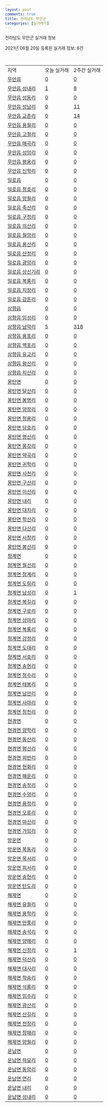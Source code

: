 ```yaml
---
layout: post
comments: true
title: 전라남도 무안군
categories: [실거래가]
---
```


전라남도 무안군 실거래 정보

2021년 06월 20일 등록된 실거래 정보: 6건

<script type="text/javascript">
  google.charts.load('current', {'packages':['corechart']});
  google.charts.setOnLoadCallback(drawChart);

  function drawChart() {
    var data = google.visualization.arrayToDataTable([['거래일', '매매', '전월세', '전매'], ['2021-02', 0, 4, 0], ['2021-03', 4, 10, 0], ['2021-04', 59, 44, 4], ['2021-05', 84, 61, 3], ['2021-06', 41, 38, 1]]);

    var options = {
      title: '최근 유형별 거래량 추이',
      legend: { position: 'bottom' }
    };

    var chart = new google.visualization.LineChart(document.getElementById('columnchart_material'));
    chart.draw(data, (options));
  }
</script>

<div id="columnchart_material" style="width: 450px; margin-left: -35px"></div>
<br>
<table class="sortable">
  <tr>
    <td>지역</td>
    <td>오늘 실거래</td>
    <td>2주간 실거래</td>
  </tr>

  
  <tr class="item">
    <td><a href="4684025000.html">무안읍</a></td>
    <td><a href="4684025000.html">0</a></td>
    <td><a href="4684025000.html">0</a></td>
  </tr>
    

  <tr class="item">
    <td><a href="4684025021.html">무안읍 성내리</a></td>
    <td><a href="4684025021.html">1</a></td>
    <td><a href="4684025021.html">8</a></td>
  </tr>
    

  <tr class="item">
    <td><a href="4684025022.html">무안읍 성동리</a></td>
    <td><a href="4684025022.html">0</a></td>
    <td><a href="4684025022.html">0</a></td>
  </tr>
    

  <tr class="item">
    <td><a href="4684025023.html">무안읍 성남리</a></td>
    <td><a href="4684025023.html">0</a></td>
    <td><a href="4684025023.html">11</a></td>
  </tr>
    

  <tr class="item">
    <td><a href="4684025024.html">무안읍 교촌리</a></td>
    <td><a href="4684025024.html">0</a></td>
    <td><a href="4684025024.html">14</a></td>
  </tr>
    

  <tr class="item">
    <td><a href="4684025025.html">무안읍 용월리</a></td>
    <td><a href="4684025025.html">0</a></td>
    <td><a href="4684025025.html">0</a></td>
  </tr>
    

  <tr class="item">
    <td><a href="4684025026.html">무안읍 고절리</a></td>
    <td><a href="4684025026.html">0</a></td>
    <td><a href="4684025026.html">0</a></td>
  </tr>
    

  <tr class="item">
    <td><a href="4684025027.html">무안읍 매곡리</a></td>
    <td><a href="4684025027.html">0</a></td>
    <td><a href="4684025027.html">0</a></td>
  </tr>
    

  <tr class="item">
    <td><a href="4684025028.html">무안읍 성암리</a></td>
    <td><a href="4684025028.html">0</a></td>
    <td><a href="4684025028.html">0</a></td>
  </tr>
    

  <tr class="item">
    <td><a href="4684025029.html">무안읍 평용리</a></td>
    <td><a href="4684025029.html">0</a></td>
    <td><a href="4684025029.html">0</a></td>
  </tr>
    

  <tr class="item">
    <td><a href="4684025030.html">무안읍 신학리</a></td>
    <td><a href="4684025030.html">0</a></td>
    <td><a href="4684025030.html">0</a></td>
  </tr>
    

  <tr class="item">
    <td><a href="4684025300.html">일로읍</a></td>
    <td><a href="4684025300.html">0</a></td>
    <td><a href="4684025300.html">0</a></td>
  </tr>
    

  <tr class="item">
    <td><a href="4684025321.html">일로읍 청호리</a></td>
    <td><a href="4684025321.html">0</a></td>
    <td><a href="4684025321.html">0</a></td>
  </tr>
    

  <tr class="item">
    <td><a href="4684025322.html">일로읍 망월리</a></td>
    <td><a href="4684025322.html">0</a></td>
    <td><a href="4684025322.html">0</a></td>
  </tr>
    

  <tr class="item">
    <td><a href="4684025323.html">일로읍 죽산리</a></td>
    <td><a href="4684025323.html">0</a></td>
    <td><a href="4684025323.html">0</a></td>
  </tr>
    

  <tr class="item">
    <td><a href="4684025324.html">일로읍 구정리</a></td>
    <td><a href="4684025324.html">0</a></td>
    <td><a href="4684025324.html">0</a></td>
  </tr>
    

  <tr class="item">
    <td><a href="4684025325.html">일로읍 의산리</a></td>
    <td><a href="4684025325.html">0</a></td>
    <td><a href="4684025325.html">0</a></td>
  </tr>
    

  <tr class="item">
    <td><a href="4684025326.html">일로읍 월암리</a></td>
    <td><a href="4684025326.html">0</a></td>
    <td><a href="4684025326.html">0</a></td>
  </tr>
    

  <tr class="item">
    <td><a href="4684025327.html">일로읍 용산리</a></td>
    <td><a href="4684025327.html">0</a></td>
    <td><a href="4684025327.html">0</a></td>
  </tr>
    

  <tr class="item">
    <td><a href="4684025328.html">일로읍 산정리</a></td>
    <td><a href="4684025328.html">0</a></td>
    <td><a href="4684025328.html">0</a></td>
  </tr>
    

  <tr class="item">
    <td><a href="4684025329.html">일로읍 광암리</a></td>
    <td><a href="4684025329.html">0</a></td>
    <td><a href="4684025329.html">0</a></td>
  </tr>
    

  <tr class="item">
    <td><a href="4684025330.html">일로읍 상신기리</a></td>
    <td><a href="4684025330.html">0</a></td>
    <td><a href="4684025330.html">0</a></td>
  </tr>
    

  <tr class="item">
    <td><a href="4684025331.html">일로읍 복룡리</a></td>
    <td><a href="4684025331.html">0</a></td>
    <td><a href="4684025331.html">0</a></td>
  </tr>
    

  <tr class="item">
    <td><a href="4684025332.html">일로읍 지장리</a></td>
    <td><a href="4684025332.html">0</a></td>
    <td><a href="4684025332.html">0</a></td>
  </tr>
    

  <tr class="item">
    <td><a href="4684025333.html">일로읍 감돈리</a></td>
    <td><a href="4684025333.html">0</a></td>
    <td><a href="4684025333.html">0</a></td>
  </tr>
    

  <tr class="item">
    <td><a href="4684025600.html">삼향읍</a></td>
    <td><a href="4684025600.html">0</a></td>
    <td><a href="4684025600.html">0</a></td>
  </tr>
    

  <tr class="item">
    <td><a href="4684025621.html">삼향읍 임성리</a></td>
    <td><a href="4684025621.html">0</a></td>
    <td><a href="4684025621.html">0</a></td>
  </tr>
    

  <tr class="item">
    <td><a href="4684025622.html">삼향읍 남악리</a></td>
    <td><a href="4684025622.html">5</a></td>
    <td><a href="4684025622.html">318</a></td>
  </tr>
    

  <tr class="item">
    <td><a href="4684025623.html">삼향읍 용포리</a></td>
    <td><a href="4684025623.html">0</a></td>
    <td><a href="4684025623.html">0</a></td>
  </tr>
    

  <tr class="item">
    <td><a href="4684025624.html">삼향읍 맥포리</a></td>
    <td><a href="4684025624.html">0</a></td>
    <td><a href="4684025624.html">0</a></td>
  </tr>
    

  <tr class="item">
    <td><a href="4684025625.html">삼향읍 유교리</a></td>
    <td><a href="4684025625.html">0</a></td>
    <td><a href="4684025625.html">0</a></td>
  </tr>
    

  <tr class="item">
    <td><a href="4684025626.html">삼향읍 왕산리</a></td>
    <td><a href="4684025626.html">0</a></td>
    <td><a href="4684025626.html">0</a></td>
  </tr>
    

  <tr class="item">
    <td><a href="4684025627.html">삼향읍 지산리</a></td>
    <td><a href="4684025627.html">0</a></td>
    <td><a href="4684025627.html">0</a></td>
  </tr>
    

  <tr class="item">
    <td><a href="4684032000.html">몽탄면</a></td>
    <td><a href="4684032000.html">0</a></td>
    <td><a href="4684032000.html">0</a></td>
  </tr>
    

  <tr class="item">
    <td><a href="4684032021.html">몽탄면 달산리</a></td>
    <td><a href="4684032021.html">0</a></td>
    <td><a href="4684032021.html">0</a></td>
  </tr>
    

  <tr class="item">
    <td><a href="4684032022.html">몽탄면 봉명리</a></td>
    <td><a href="4684032022.html">0</a></td>
    <td><a href="4684032022.html">0</a></td>
  </tr>
    

  <tr class="item">
    <td><a href="4684032023.html">몽탄면 양장리</a></td>
    <td><a href="4684032023.html">0</a></td>
    <td><a href="4684032023.html">0</a></td>
  </tr>
    

  <tr class="item">
    <td><a href="4684032024.html">몽탄면 청용리</a></td>
    <td><a href="4684032024.html">0</a></td>
    <td><a href="4684032024.html">0</a></td>
  </tr>
    

  <tr class="item">
    <td><a href="4684032025.html">몽탄면 당호리</a></td>
    <td><a href="4684032025.html">0</a></td>
    <td><a href="4684032025.html">0</a></td>
  </tr>
    

  <tr class="item">
    <td><a href="4684032026.html">몽탄면 명산리</a></td>
    <td><a href="4684032026.html">0</a></td>
    <td><a href="4684032026.html">0</a></td>
  </tr>
    

  <tr class="item">
    <td><a href="4684032027.html">몽탄면 몽강리</a></td>
    <td><a href="4684032027.html">0</a></td>
    <td><a href="4684032027.html">0</a></td>
  </tr>
    

  <tr class="item">
    <td><a href="4684032028.html">몽탄면 약곡리</a></td>
    <td><a href="4684032028.html">0</a></td>
    <td><a href="4684032028.html">0</a></td>
  </tr>
    

  <tr class="item">
    <td><a href="4684032029.html">몽탄면 귀학리</a></td>
    <td><a href="4684032029.html">0</a></td>
    <td><a href="4684032029.html">0</a></td>
  </tr>
    

  <tr class="item">
    <td><a href="4684032030.html">몽탄면 사천리</a></td>
    <td><a href="4684032030.html">0</a></td>
    <td><a href="4684032030.html">0</a></td>
  </tr>
    

  <tr class="item">
    <td><a href="4684032031.html">몽탄면 구산리</a></td>
    <td><a href="4684032031.html">0</a></td>
    <td><a href="4684032031.html">0</a></td>
  </tr>
    

  <tr class="item">
    <td><a href="4684032032.html">몽탄면 이산리</a></td>
    <td><a href="4684032032.html">0</a></td>
    <td><a href="4684032032.html">0</a></td>
  </tr>
    

  <tr class="item">
    <td><a href="4684032033.html">몽탄면 내리</a></td>
    <td><a href="4684032033.html">0</a></td>
    <td><a href="4684032033.html">0</a></td>
  </tr>
    

  <tr class="item">
    <td><a href="4684032034.html">몽탄면 대치리</a></td>
    <td><a href="4684032034.html">0</a></td>
    <td><a href="4684032034.html">0</a></td>
  </tr>
    

  <tr class="item">
    <td><a href="4684032035.html">몽탄면 학산리</a></td>
    <td><a href="4684032035.html">0</a></td>
    <td><a href="4684032035.html">0</a></td>
  </tr>
    

  <tr class="item">
    <td><a href="4684032036.html">몽탄면 다산리</a></td>
    <td><a href="4684032036.html">0</a></td>
    <td><a href="4684032036.html">0</a></td>
  </tr>
    

  <tr class="item">
    <td><a href="4684032037.html">몽탄면 사창리</a></td>
    <td><a href="4684032037.html">0</a></td>
    <td><a href="4684032037.html">0</a></td>
  </tr>
    

  <tr class="item">
    <td><a href="4684032038.html">몽탄면 봉산리</a></td>
    <td><a href="4684032038.html">0</a></td>
    <td><a href="4684032038.html">0</a></td>
  </tr>
    

  <tr class="item">
    <td><a href="4684033000.html">청계면</a></td>
    <td><a href="4684033000.html">0</a></td>
    <td><a href="4684033000.html">0</a></td>
  </tr>
    

  <tr class="item">
    <td><a href="4684033021.html">청계면 월선리</a></td>
    <td><a href="4684033021.html">0</a></td>
    <td><a href="4684033021.html">0</a></td>
  </tr>
    

  <tr class="item">
    <td><a href="4684033022.html">청계면 청계리</a></td>
    <td><a href="4684033022.html">0</a></td>
    <td><a href="4684033022.html">0</a></td>
  </tr>
    

  <tr class="item">
    <td><a href="4684033023.html">청계면 도림리</a></td>
    <td><a href="4684033023.html">0</a></td>
    <td><a href="4684033023.html">0</a></td>
  </tr>
    

  <tr class="item">
    <td><a href="4684033024.html">청계면 남성리</a></td>
    <td><a href="4684033024.html">0</a></td>
    <td><a href="4684033024.html">1</a></td>
  </tr>
    

  <tr class="item">
    <td><a href="4684033025.html">청계면 복길리</a></td>
    <td><a href="4684033025.html">0</a></td>
    <td><a href="4684033025.html">0</a></td>
  </tr>
    

  <tr class="item">
    <td><a href="4684033026.html">청계면 구로리</a></td>
    <td><a href="4684033026.html">0</a></td>
    <td><a href="4684033026.html">0</a></td>
  </tr>
    

  <tr class="item">
    <td><a href="4684033027.html">청계면 상마리</a></td>
    <td><a href="4684033027.html">0</a></td>
    <td><a href="4684033027.html">0</a></td>
  </tr>
    

  <tr class="item">
    <td><a href="4684033028.html">청계면 복룡리</a></td>
    <td><a href="4684033028.html">0</a></td>
    <td><a href="4684033028.html">0</a></td>
  </tr>
    

  <tr class="item">
    <td><a href="4684033029.html">청계면 강정리</a></td>
    <td><a href="4684033029.html">0</a></td>
    <td><a href="4684033029.html">0</a></td>
  </tr>
    

  <tr class="item">
    <td><a href="4684033030.html">청계면 도대리</a></td>
    <td><a href="4684033030.html">0</a></td>
    <td><a href="4684033030.html">0</a></td>
  </tr>
    

  <tr class="item">
    <td><a href="4684033031.html">청계면 서호리</a></td>
    <td><a href="4684033031.html">0</a></td>
    <td><a href="4684033031.html">0</a></td>
  </tr>
    

  <tr class="item">
    <td><a href="4684033032.html">청계면 송현리</a></td>
    <td><a href="4684033032.html">0</a></td>
    <td><a href="4684033032.html">0</a></td>
  </tr>
    

  <tr class="item">
    <td><a href="4684033033.html">청계면 청수리</a></td>
    <td><a href="4684033033.html">0</a></td>
    <td><a href="4684033033.html">0</a></td>
  </tr>
    

  <tr class="item">
    <td><a href="4684033034.html">청계면 태봉리</a></td>
    <td><a href="4684033034.html">0</a></td>
    <td><a href="4684033034.html">0</a></td>
  </tr>
    

  <tr class="item">
    <td><a href="4684033035.html">청계면 남안리</a></td>
    <td><a href="4684033035.html">0</a></td>
    <td><a href="4684033035.html">0</a></td>
  </tr>
    

  <tr class="item">
    <td><a href="4684033036.html">청계면 사마리</a></td>
    <td><a href="4684033036.html">0</a></td>
    <td><a href="4684033036.html">0</a></td>
  </tr>
    

  <tr class="item">
    <td><a href="4684033037.html">청계면 청천리</a></td>
    <td><a href="4684033037.html">0</a></td>
    <td><a href="4684033037.html">0</a></td>
  </tr>
    

  <tr class="item">
    <td><a href="4684034000.html">현경면</a></td>
    <td><a href="4684034000.html">0</a></td>
    <td><a href="4684034000.html">0</a></td>
  </tr>
    

  <tr class="item">
    <td><a href="4684034021.html">현경면 양학리</a></td>
    <td><a href="4684034021.html">0</a></td>
    <td><a href="4684034021.html">0</a></td>
  </tr>
    

  <tr class="item">
    <td><a href="4684034022.html">현경면 동산리</a></td>
    <td><a href="4684034022.html">0</a></td>
    <td><a href="4684034022.html">0</a></td>
  </tr>
    

  <tr class="item">
    <td><a href="4684034023.html">현경면 평산리</a></td>
    <td><a href="4684034023.html">0</a></td>
    <td><a href="4684034023.html">0</a></td>
  </tr>
    

  <tr class="item">
    <td><a href="4684034024.html">현경면 외반리</a></td>
    <td><a href="4684034024.html">0</a></td>
    <td><a href="4684034024.html">0</a></td>
  </tr>
    

  <tr class="item">
    <td><a href="4684034025.html">현경면 현화리</a></td>
    <td><a href="4684034025.html">0</a></td>
    <td><a href="4684034025.html">0</a></td>
  </tr>
    

  <tr class="item">
    <td><a href="4684034026.html">현경면 해운리</a></td>
    <td><a href="4684034026.html">0</a></td>
    <td><a href="4684034026.html">0</a></td>
  </tr>
    

  <tr class="item">
    <td><a href="4684034027.html">현경면 송정리</a></td>
    <td><a href="4684034027.html">0</a></td>
    <td><a href="4684034027.html">0</a></td>
  </tr>
    

  <tr class="item">
    <td><a href="4684034028.html">현경면 수양리</a></td>
    <td><a href="4684034028.html">0</a></td>
    <td><a href="4684034028.html">0</a></td>
  </tr>
    

  <tr class="item">
    <td><a href="4684034029.html">현경면 용정리</a></td>
    <td><a href="4684034029.html">0</a></td>
    <td><a href="4684034029.html">0</a></td>
  </tr>
    

  <tr class="item">
    <td><a href="4684034030.html">현경면 오류리</a></td>
    <td><a href="4684034030.html">0</a></td>
    <td><a href="4684034030.html">0</a></td>
  </tr>
    

  <tr class="item">
    <td><a href="4684034031.html">현경면 마산리</a></td>
    <td><a href="4684034031.html">0</a></td>
    <td><a href="4684034031.html">0</a></td>
  </tr>
    

  <tr class="item">
    <td><a href="4684034032.html">현경면 가입리</a></td>
    <td><a href="4684034032.html">0</a></td>
    <td><a href="4684034032.html">0</a></td>
  </tr>
    

  <tr class="item">
    <td><a href="4684035000.html">망운면</a></td>
    <td><a href="4684035000.html">0</a></td>
    <td><a href="4684035000.html">0</a></td>
  </tr>
    

  <tr class="item">
    <td><a href="4684035021.html">망운면 목동리</a></td>
    <td><a href="4684035021.html">0</a></td>
    <td><a href="4684035021.html">0</a></td>
  </tr>
    

  <tr class="item">
    <td><a href="4684035022.html">망운면 목서리</a></td>
    <td><a href="4684035022.html">0</a></td>
    <td><a href="4684035022.html">0</a></td>
  </tr>
    

  <tr class="item">
    <td><a href="4684035023.html">망운면 피서리</a></td>
    <td><a href="4684035023.html">0</a></td>
    <td><a href="4684035023.html">0</a></td>
  </tr>
    

  <tr class="item">
    <td><a href="4684035024.html">망운면 송현리</a></td>
    <td><a href="4684035024.html">0</a></td>
    <td><a href="4684035024.html">0</a></td>
  </tr>
    

  <tr class="item">
    <td><a href="4684035025.html">망운면 탄도리</a></td>
    <td><a href="4684035025.html">0</a></td>
    <td><a href="4684035025.html">0</a></td>
  </tr>
    

  <tr class="item">
    <td><a href="4684036000.html">해제면</a></td>
    <td><a href="4684036000.html">0</a></td>
    <td><a href="4684036000.html">0</a></td>
  </tr>
    

  <tr class="item">
    <td><a href="4684036021.html">해제면 유월리</a></td>
    <td><a href="4684036021.html">0</a></td>
    <td><a href="4684036021.html">0</a></td>
  </tr>
    

  <tr class="item">
    <td><a href="4684036022.html">해제면 용학리</a></td>
    <td><a href="4684036022.html">0</a></td>
    <td><a href="4684036022.html">0</a></td>
  </tr>
    

  <tr class="item">
    <td><a href="4684036023.html">해제면 만풍리</a></td>
    <td><a href="4684036023.html">0</a></td>
    <td><a href="4684036023.html">0</a></td>
  </tr>
    

  <tr class="item">
    <td><a href="4684036024.html">해제면 송석리</a></td>
    <td><a href="4684036024.html">0</a></td>
    <td><a href="4684036024.html">0</a></td>
  </tr>
    

  <tr class="item">
    <td><a href="4684036025.html">해제면 양매리</a></td>
    <td><a href="4684036025.html">0</a></td>
    <td><a href="4684036025.html">0</a></td>
  </tr>
    

  <tr class="item">
    <td><a href="4684036026.html">해제면 신정리</a></td>
    <td><a href="4684036026.html">0</a></td>
    <td><a href="4684036026.html">1</a></td>
  </tr>
    

  <tr class="item">
    <td><a href="4684036027.html">해제면 덕산리</a></td>
    <td><a href="4684036027.html">0</a></td>
    <td><a href="4684036027.html">0</a></td>
  </tr>
    

  <tr class="item">
    <td><a href="4684036028.html">해제면 대사리</a></td>
    <td><a href="4684036028.html">0</a></td>
    <td><a href="4684036028.html">0</a></td>
  </tr>
    

  <tr class="item">
    <td><a href="4684036029.html">해제면 학송리</a></td>
    <td><a href="4684036029.html">0</a></td>
    <td><a href="4684036029.html">0</a></td>
  </tr>
    

  <tr class="item">
    <td><a href="4684036030.html">해제면 석룡리</a></td>
    <td><a href="4684036030.html">0</a></td>
    <td><a href="4684036030.html">0</a></td>
  </tr>
    

  <tr class="item">
    <td><a href="4684036031.html">해제면 임수리</a></td>
    <td><a href="4684036031.html">0</a></td>
    <td><a href="4684036031.html">0</a></td>
  </tr>
    

  <tr class="item">
    <td><a href="4684036032.html">해제면 광산리</a></td>
    <td><a href="4684036032.html">0</a></td>
    <td><a href="4684036032.html">0</a></td>
  </tr>
    

  <tr class="item">
    <td><a href="4684036033.html">해제면 산길리</a></td>
    <td><a href="4684036033.html">0</a></td>
    <td><a href="4684036033.html">0</a></td>
  </tr>
    

  <tr class="item">
    <td><a href="4684036034.html">해제면 천장리</a></td>
    <td><a href="4684036034.html">0</a></td>
    <td><a href="4684036034.html">0</a></td>
  </tr>
    

  <tr class="item">
    <td><a href="4684036035.html">해제면 창매리</a></td>
    <td><a href="4684036035.html">0</a></td>
    <td><a href="4684036035.html">0</a></td>
  </tr>
    

  <tr class="item">
    <td><a href="4684036036.html">해제면 양월리</a></td>
    <td><a href="4684036036.html">0</a></td>
    <td><a href="4684036036.html">0</a></td>
  </tr>
    

  <tr class="item">
    <td><a href="4684037000.html">운남면</a></td>
    <td><a href="4684037000.html">0</a></td>
    <td><a href="4684037000.html">0</a></td>
  </tr>
    

  <tr class="item">
    <td><a href="4684037021.html">운남면 하묘리</a></td>
    <td><a href="4684037021.html">0</a></td>
    <td><a href="4684037021.html">0</a></td>
  </tr>
    

  <tr class="item">
    <td><a href="4684037022.html">운남면 동암리</a></td>
    <td><a href="4684037022.html">0</a></td>
    <td><a href="4684037022.html">0</a></td>
  </tr>
    

  <tr class="item">
    <td><a href="4684037023.html">운남면 연리</a></td>
    <td><a href="4684037023.html">0</a></td>
    <td><a href="4684037023.html">0</a></td>
  </tr>
    

  <tr class="item">
    <td><a href="4684037024.html">운남면 내리</a></td>
    <td><a href="4684037024.html">0</a></td>
    <td><a href="4684037024.html">0</a></td>
  </tr>
    

  <tr class="item">
    <td><a href="4684037025.html">운남면 성내리</a></td>
    <td><a href="4684037025.html">0</a></td>
    <td><a href="4684037025.html">0</a></td>
  </tr>
    


</table>


    